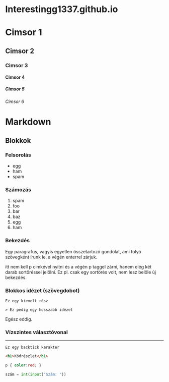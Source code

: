 # Interestingg1337.github.io
# Cimsor 1
## Cimsor 2
### Cimsor 3
#### Cimsor 4
##### Cimsor 5
###### Cimsor 6

# Markdown

## Blokkok

### Felsorolás

- egg
- ham
- spam

### Számozás

1. spam
1. foo
1. bar
1. baz
1. egg
1. ham
 
 ### Bekezdés

 Egy paragrafus, vagyis egyetlen összetartozó gondolat, ami folyó szövegként írunk le, a végén enterrel zárjuk.
 
 itt nem kell p cimkével nyitni és a végén p taggel zárni, hanem elég két darab sortöréssel jelölni.
 Ez pl. csak egy sortörés volt, nem lesz belöle új bekezdés.

 ### Blokkos idézet (szövegdobot)

    Ez egy kiemelt rész

    > Ez pedig egy hosszabb idézet

Egész eddig.

### Vízszintes választóvonal

---

```
Ez egy backtick karakter
```

```html
<h1>Kódrészlet</h1>
```

```css
p { color:red; }
```

```python
szám = int(input("Szám: "))
```
